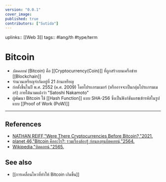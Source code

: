 ```yaml
---
version: "0.0.1"
cover_image:
published: true
contributors: ["Sutida"]
---
```

uplinks:: [[Web 3]]
tags:: #lang/th #type/term

# Bitcoin
- *บิตคอยน์* (Bitcoin) คือ [[Cryptocurrency(Coin)]] ที่ถูกสร้างบนเครือข่าย [[Blockchain]]
- จำนวนเหรียญจำกัดอยู่ที่ 21 ล้านเหรียญ
- ก่อตั้งขึ้นในปี พ.ศ. 2552 (ค.ศ. 2009) โดยโปรเเกรมเมอร์ (หรืออาจจะเป็นกลุ่มโปรเเกรมเมอร์) ภายใต้นามแฝงว่า "Satoshi Nakamoto"
- ผู้พัฒนา Bitcoin ใช้ [[Hash Function]] แบบ SHA-256 ซึ่งเป็นฟังก์ชันแฮชเข้ารหัสในรูปแบบ [[Proof of Work (PoW)]]

---
## References
- [NATHAN REIFF,"Were There Cryptocurrencies Before Bitcoin?,"2021.](https://www.investopedia.com/tech/were-there-cryptocurrencies-bitcoin/)
- [planet 46,"Bitcoin คืออะไร?: รวมเรื่องต้องรู้ ก่อนลงทุนบิตคอยน์,"2564.](https://www.finnomena.com/planet46/what-is-bitcoin/)
- [Wikipedia,"บิตคอยน์,"2565.](https://th.wikipedia.org/wiki/%E0%B8%9A%E0%B8%B4%E0%B8%95%E0%B8%84%E0%B8%AD%E0%B8%A2%E0%B8%99%E0%B9%8C)

## See also
- [[การเคลื่อนไหวที่ทำให้ Bitcoin เกิดขึ้น]]



